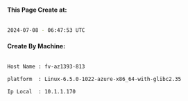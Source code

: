 
   
#### This Page Create at:

```bash

2024-07-08 - 06:47:53 UTC

```

#### Create By Machine:

```bash

Host Name : fv-az1393-813

platform  : Linux-6.5.0-1022-azure-x86_64-with-glibc2.35

Ip Local  : 10.1.1.170

```

